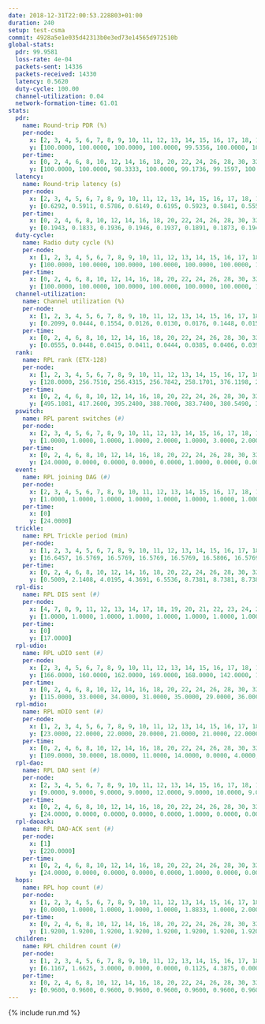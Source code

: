 ```yaml
---
date: 2018-12-31T22:00:53.228803+01:00
duration: 240
setup: test-csma
commit: 4928a5e1e035d42313b0e3ed73e14565d972510b
global-stats:
  pdr: 99.9581
  loss-rate: 4e-04
  packets-sent: 14336
  packets-received: 14330
  latency: 0.5620
  duty-cycle: 100.00
  channel-utilization: 0.04
  network-formation-time: 61.01
stats:
  pdr:
    name: Round-trip PDR (%)
    per-node:
      x: [2, 3, 4, 5, 6, 7, 8, 9, 10, 11, 12, 13, 14, 15, 16, 17, 18, 19, 20, 21, 22, 23, 24, 25]
      y: [100.0000, 100.0000, 100.0000, 100.0000, 99.5356, 100.0000, 100.0000, 99.6678, 100.0000, 100.0000, 100.0000, 100.0000, 100.0000, 100.0000, 100.0000, 100.0000, 100.0000, 100.0000, 100.0000, 100.0000, 99.8246, 100.0000, 100.0000, 100.0000]
    per-time:
      x: [0, 2, 4, 6, 8, 10, 12, 14, 16, 18, 20, 22, 24, 26, 28, 30, 32, 34, 36, 38, 40, 42, 44, 46, 48, 50, 52, 54, 56, 58, 60, 62, 64, 66, 68, 70, 72, 74, 76, 78, 80, 82, 84, 86, 88, 90, 92, 94, 96, 98, 100, 102, 104, 106, 108, 110, 112, 114, 116, 118, 120, 122, 124, 126, 128, 130, 132, 134, 136, 138, 140, 142, 144, 146, 148, 150, 152, 154, 156, 158, 160, 162, 164, 166, 168, 170, 172, 174, 176, 178, 180, 182, 184, 186, 188, 190, 192, 194, 196, 198, 200, 202, 204, 206, 208, 210, 212, 214, 216, 218, 220, 222, 224, 226, 228, 230, 232, 234, 236, 238]
      y: [100.0000, 100.0000, 98.3333, 100.0000, 99.1736, 99.1597, 100.0000, 100.0000, 100.0000, 100.0000, 100.0000, 100.0000, 100.0000, 99.1736, 100.0000, 100.0000, 100.0000, 100.0000, 100.0000, 100.0000, 100.0000, 100.0000, 100.0000, 100.0000, 100.0000, 100.0000, 100.0000, 100.0000, 100.0000, 100.0000, 99.1667, 100.0000, 100.0000, 100.0000, 100.0000, 100.0000, 100.0000, 100.0000, 100.0000, 100.0000, 100.0000, 100.0000, 100.0000, 100.0000, 100.0000, 100.0000, 100.0000, 100.0000, 100.0000, 100.0000, 100.0000, 100.0000, 100.0000, 100.0000, 100.0000, 100.0000, 100.0000, 100.0000, 100.0000, 100.0000, 100.0000, 100.0000, 100.0000, 100.0000, 100.0000, 100.0000, 100.0000, 100.0000, 100.0000, 100.0000, 100.0000, 100.0000, 100.0000, 100.0000, 100.0000, 100.0000, 100.0000, 100.0000, 100.0000, 100.0000, 100.0000, 100.0000, 100.0000, 100.0000, 100.0000, 100.0000, 100.0000, 100.0000, 100.0000, 100.0000, 100.0000, 100.0000, 100.0000, 100.0000, 100.0000, 100.0000, 100.0000, 100.0000, 100.0000, 100.0000, 100.0000, 100.0000, 100.0000, 100.0000, 100.0000, 100.0000, 100.0000, 100.0000, 100.0000, 100.0000, 100.0000, 100.0000, 100.0000, 100.0000, 100.0000, 100.0000, 100.0000, 100.0000, 100.0000, 100.0000]
  latency:
    name: Round-trip latency (s)
    per-node:
      x: [2, 3, 4, 5, 6, 7, 8, 9, 10, 11, 12, 13, 14, 15, 16, 17, 18, 19, 20, 21, 22, 23, 24, 25]
      y: [0.6292, 0.5911, 0.5786, 0.6149, 0.6195, 0.5923, 0.5841, 0.5553, 0.5734, 0.5897, 0.5795, 0.5503, 0.5778, 0.6042, 0.5584, 0.5932, 0.6069, 0.4614, 0.5119, 0.4950, 0.4798, 0.5133, 0.5206, 0.5007]
    per-time:
      x: [0, 2, 4, 6, 8, 10, 12, 14, 16, 18, 20, 22, 24, 26, 28, 30, 32, 34, 36, 38, 40, 42, 44, 46, 48, 50, 52, 54, 56, 58, 60, 62, 64, 66, 68, 70, 72, 74, 76, 78, 80, 82, 84, 86, 88, 90, 92, 94, 96, 98, 100, 102, 104, 106, 108, 110, 112, 114, 116, 118, 120, 122, 124, 126, 128, 130, 132, 134, 136, 138, 140, 142, 144, 146, 148, 150, 152, 154, 156, 158, 160, 162, 164, 166, 168, 170, 172, 174, 176, 178, 180, 182, 184, 186, 188, 190, 192, 194, 196, 198, 200, 202, 204, 206, 208, 210, 212, 214, 216, 218, 220, 222, 224, 226, 228, 230, 232, 234, 236, 238]
      y: [0.1943, 0.1833, 0.1936, 0.1946, 0.1937, 0.1891, 0.1873, 0.1940, 0.1861, 0.1891, 0.1953, 0.1931, 0.1882, 0.1945, 0.1997, 0.1843, 0.1956, 0.1966, 0.1884, 0.1973, 0.1975, 0.1920, 0.1900, 0.1914, 0.1896, 0.1887, 0.1896, 0.1913, 0.1905, 0.1931, 0.1863, 0.1949, 0.1857, 0.1904, 0.1898, 0.1861, 0.1879, 0.1805, 0.1837, 0.1853, 0.1918, 0.1858, 0.1919, 0.1820, 0.1889, 0.1748, 0.1898, 0.1812, 0.1829, 0.1916, 0.1865, 0.1929, 0.1934, 0.1860, 0.1868, 0.1805, 0.1835, 0.1828, 0.1879, 0.1875, 0.1897, 0.7713, 0.9941, 1.0059, 0.9630, 1.0033, 1.0387, 1.0135, 1.0279, 1.0476, 1.0500, 1.0311, 1.0539, 0.9934, 1.0077, 1.0238, 1.0423, 1.0048, 1.0400, 1.0565, 0.9617, 0.5302, 0.5594, 0.5685, 0.6082, 0.6014, 0.5555, 0.6372, 0.5260, 0.7279, 0.6013, 0.6577, 0.6566, 0.7139, 0.6756, 0.7210, 0.6618, 0.7734, 1.0913, 1.1555, 1.1261, 1.1584, 1.1608, 1.1561, 1.1512, 1.1484, 1.1550, 1.1527, 1.1584, 1.1426, 1.1433, 1.1503, 1.1578, 1.1469, 1.1636, 1.1566, 1.1533, 1.1612, 1.1523, 1.1581]
  duty-cycle:
    name: Radio duty cycle (%)
    per-node:
      x: [1, 2, 3, 4, 5, 6, 7, 8, 9, 10, 11, 12, 13, 14, 15, 16, 17, 18, 19, 20, 21, 22, 23, 24, 25]
      y: [100.0000, 100.0000, 100.0000, 100.0000, 100.0000, 100.0000, 100.0000, 100.0000, 100.0000, 100.0000, 100.0000, 100.0000, 100.0000, 100.0000, 100.0000, 100.0000, 100.0000, 100.0000, 100.0000, 100.0000, 100.0000, 100.0000, 100.0000, 100.0000, 100.0000]
    per-time:
      x: [0, 2, 4, 6, 8, 10, 12, 14, 16, 18, 20, 22, 24, 26, 28, 30, 32, 34, 36, 38, 40, 42, 44, 46, 48, 50, 52, 54, 56, 58, 60, 62, 64, 66, 68, 70, 72, 74, 76, 78, 80, 82, 84, 86, 88, 90, 92, 94, 96, 98, 100, 102, 104, 106, 108, 110, 112, 114, 116, 118, 120, 122, 124, 126, 128, 130, 132, 134, 136, 138, 140, 142, 144, 146, 148, 150, 152, 154, 156, 158, 160, 162, 164, 166, 168, 170, 172, 174, 176, 178, 180, 182, 184, 186, 188, 190, 192, 194, 196, 198, 200, 202, 204, 206, 208, 210, 212, 214, 216, 218, 220, 222, 224, 226, 228, 230, 232, 234, 236, 238]
      y: [100.0000, 100.0000, 100.0000, 100.0000, 100.0000, 100.0000, 100.0000, 100.0000, 100.0000, 100.0000, 100.0000, 100.0000, 100.0000, 100.0000, 100.0000, 100.0000, 100.0000, 100.0000, 100.0000, 100.0000, 100.0000, 100.0000, 100.0000, 100.0000, 100.0000, 100.0000, 100.0000, 100.0000, 100.0000, 100.0000, 100.0000, 100.0000, 100.0000, 100.0000, 100.0000, 100.0000, 100.0000, 100.0000, 100.0000, 100.0000, 100.0000, 100.0000, 100.0000, 100.0000, 100.0000, 100.0000, 100.0000, 100.0000, 100.0000, 100.0000, 100.0000, 100.0000, 100.0000, 100.0000, 100.0000, 100.0000, 100.0000, 100.0000, 100.0000, 100.0000, 100.0000, 100.0000, 100.0000, 100.0000, 100.0000, 100.0000, 100.0000, 100.0000, 100.0000, 100.0000, 100.0000, 100.0000, 100.0000, 100.0000, 100.0000, 100.0000, 100.0000, 100.0000, 100.0000, 100.0000, 100.0000, 100.0000, 100.0000, 100.0000, 100.0000, 100.0000, 100.0000, 100.0000, 100.0000, 100.0000, 100.0000, 100.0000, 100.0000, 100.0000, 100.0000, 100.0000, 100.0000, 100.0000, 100.0000, 100.0000, 100.0000, 100.0000, 100.0000, 100.0000, 100.0000, 100.0000, 100.0000, 100.0000, 100.0000, 100.0000, 100.0000, 100.0000, 100.0000, 100.0000, 100.0000, 100.0000, 100.0000, 100.0000, 100.0000, 100.0000]
  channel-utilization:
    name: Channel utilization (%)
    per-node:
      x: [1, 2, 3, 4, 5, 6, 7, 8, 9, 10, 11, 12, 13, 14, 15, 16, 17, 18, 19, 20, 21, 22, 23, 24, 25]
      y: [0.2099, 0.0444, 0.1554, 0.0126, 0.0130, 0.0176, 0.1448, 0.0151, 0.0141, 0.0471, 0.0141, 0.0141, 0.0137, 0.0139, 0.0654, 0.0149, 0.0145, 0.1072, 0.0136, 0.0138, 0.0140, 0.0132, 0.0139, 0.0143, 0.0141]
    per-time:
      x: [0, 2, 4, 6, 8, 10, 12, 14, 16, 18, 20, 22, 24, 26, 28, 30, 32, 34, 36, 38, 40, 42, 44, 46, 48, 50, 52, 54, 56, 58, 60, 62, 64, 66, 68, 70, 72, 74, 76, 78, 80, 82, 84, 86, 88, 90, 92, 94, 96, 98, 100, 102, 104, 106, 108, 110, 112, 114, 116, 118, 120, 122, 124, 126, 128, 130, 132, 134, 136, 138, 140, 142, 144, 146, 148, 150, 152, 154, 156, 158, 160, 162, 164, 166, 168, 170, 172, 174, 176, 178, 180, 182, 184, 186, 188, 190, 192, 194, 196, 198, 200, 202, 204, 206, 208, 210, 212, 214, 216, 218, 220, 222, 224, 226, 228, 230, 232, 234, 236, 238]
      y: [0.0555, 0.0448, 0.0415, 0.0411, 0.0444, 0.0385, 0.0406, 0.0391, 0.0425, 0.0397, 0.0384, 0.0428, 0.0388, 0.0408, 0.0522, 0.0391, 0.0425, 0.0399, 0.0415, 0.0402, 0.0418, 0.0388, 0.0414, 0.0406, 0.0408, 0.0385, 0.0426, 0.0415, 0.0493, 0.0440, 0.0430, 0.0425, 0.0434, 0.0411, 0.0411, 0.0425, 0.0420, 0.0396, 0.0402, 0.0408, 0.0397, 0.0430, 0.0454, 0.0457, 0.0394, 0.0372, 0.0375, 0.0400, 0.0398, 0.0401, 0.0420, 0.0414, 0.0414, 0.0431, 0.0379, 0.0411, 0.0386, 0.0455, 0.0406, 0.0412, 0.0445, 0.0384, 0.0415, 0.0398, 0.0412, 0.0395, 0.0369, 0.0416, 0.0431, 0.0403, 0.0385, 0.0445, 0.0451, 0.0402, 0.0396, 0.0404, 0.0375, 0.0421, 0.0387, 0.0379, 0.0406, 0.0396, 0.0423, 0.0412, 0.0405, 0.0404, 0.0468, 0.0399, 0.0393, 0.0402, 0.0380, 0.0398, 0.0392, 0.0396, 0.0399, 0.0373, 0.0404, 0.0408, 0.0407, 0.0416, 0.0429, 0.0410, 0.0417, 0.0405, 0.0397, 0.0394, 0.0395, 0.0413, 0.0377, 0.0404, 0.0385, 0.0406, 0.0407, 0.0406, 0.0452, 0.0430, 0.0399, 0.0404, 0.0426, 0.0425]
  rank:
    name: RPL rank (ETX-128)
    per-node:
      x: [1, 2, 3, 4, 5, 6, 7, 8, 9, 10, 11, 12, 13, 14, 15, 16, 17, 18, 19, 20, 21, 22, 23, 24, 25]
      y: [128.0000, 256.7510, 256.4315, 256.7842, 258.1701, 376.1198, 257.2863, 388.9177, 393.8430, 257.8340, 390.1033, 386.3983, 387.1203, 389.0954, 387.1037, 388.1660, 389.0954, 389.0622, 520.2479, 515.3223, 515.6281, 517.0702, 522.0083, 523.2241, 521.7552]
    per-time:
      x: [0, 2, 4, 6, 8, 10, 12, 14, 16, 18, 20, 22, 24, 26, 28, 30, 32, 34, 36, 38, 40, 42, 44, 46, 48, 50, 52, 54, 56, 58, 60, 62, 64, 66, 68, 70, 72, 74, 76, 78, 80, 82, 84, 86, 88, 90, 92, 94, 96, 98, 100, 102, 104, 106, 108, 110, 112, 114, 116, 118, 120, 122, 124, 126, 128, 130, 132, 134, 136, 138, 140, 142, 144, 146, 148, 150, 152, 154, 156, 158, 160, 162, 164, 166, 168, 170, 172, 174, 176, 178, 180, 182, 184, 186, 188, 190, 192, 194, 196, 198, 200, 202, 204, 206, 208, 210, 212, 214, 216, 218, 220, 222, 224, 226, 228, 230, 232, 234, 236, 238]
      y: [495.1081, 417.2600, 395.2400, 388.7000, 383.7400, 380.5490, 377.4600, 375.5800, 376.1800, 375.1800, 385.8800, 385.3600, 383.9600, 379.4902, 383.9216, 383.0000, 382.0000, 382.4800, 381.8600, 382.5200, 383.2000, 382.7400, 381.3800, 381.8000, 381.1200, 380.0200, 379.9600, 380.1000, 379.8800, 380.0400, 388.5294, 387.8600, 386.5200, 385.8000, 382.9400, 386.5098, 382.5200, 383.0600, 383.5800, 383.5600, 383.1200, 383.3800, 386.3529, 382.5600, 382.2000, 381.7400, 381.7600, 382.0600, 381.9400, 381.2800, 381.5200, 382.1200, 382.0800, 383.7451, 380.8800, 380.9800, 381.5200, 381.0600, 380.6400, 380.2000, 379.6800, 379.3000, 379.0800, 379.5800, 379.5400, 379.4600, 379.8600, 379.2600, 379.4000, 380.5600, 381.0400, 381.7400, 381.1000, 380.6400, 380.3137, 380.1600, 380.0800, 380.5600, 379.8600, 379.5800, 379.8400, 379.6800, 380.1200, 379.5600, 379.1600, 379.3200, 379.4800, 379.2400, 379.2800, 378.9600, 378.9600, 379.1000, 379.6000, 379.1400, 380.0000, 380.1400, 380.7400, 381.0400, 380.2800, 380.8200, 381.0000, 381.0600, 380.8800, 381.5400, 381.4800, 381.1176, 381.4200, 381.6400, 382.1000, 381.6000, 381.1200, 380.8800, 379.8600, 379.1400, 379.5200, 379.7400, 379.7800, 379.5600, 379.6400, 379.6600]
  pswitch:
    name: RPL parent switches (#)
    per-node:
      x: [2, 3, 4, 5, 6, 7, 8, 9, 10, 11, 12, 13, 14, 15, 16, 17, 18, 19, 20, 21, 22, 23, 24, 25]
      y: [1.0000, 1.0000, 1.0000, 1.0000, 2.0000, 1.0000, 3.0000, 2.0000, 1.0000, 2.0000, 1.0000, 1.0000, 1.0000, 1.0000, 1.0000, 1.0000, 1.0000, 2.0000, 2.0000, 2.0000, 2.0000, 1.0000, 1.0000, 1.0000]
    per-time:
      x: [0, 2, 4, 6, 8, 10, 12, 14, 16, 18, 20, 22, 24, 26, 28, 30, 32, 34, 36, 38, 40, 42, 44, 46, 48, 50, 52, 54, 56, 58, 60, 62, 64, 66, 68, 70, 72, 74, 76, 78, 80, 82, 84, 86, 88, 90, 92, 94, 96, 98, 100, 102, 104, 106, 108, 110, 112, 114, 116, 118, 120, 122, 124, 126, 128, 130, 132, 134, 136, 138, 140, 142, 144, 146, 148, 150, 152, 154, 156, 158, 160, 162, 164, 166, 168, 170, 172, 174, 176, 178, 180, 182, 184, 186, 188, 190, 192, 194, 196, 198, 200, 202, 204, 206, 208, 210]
      y: [24.0000, 0.0000, 0.0000, 0.0000, 0.0000, 1.0000, 0.0000, 0.0000, 0.0000, 0.0000, 0.0000, 0.0000, 0.0000, 1.0000, 1.0000, 0.0000, 0.0000, 0.0000, 0.0000, 0.0000, 0.0000, 0.0000, 0.0000, 0.0000, 0.0000, 0.0000, 0.0000, 0.0000, 0.0000, 0.0000, 1.0000, 0.0000, 0.0000, 0.0000, 0.0000, 1.0000, 0.0000, 0.0000, 0.0000, 0.0000, 0.0000, 0.0000, 1.0000, 0.0000, 0.0000, 0.0000, 0.0000, 0.0000, 0.0000, 0.0000, 0.0000, 0.0000, 0.0000, 1.0000, 0.0000, 0.0000, 0.0000, 0.0000, 0.0000, 0.0000, 0.0000, 0.0000, 0.0000, 0.0000, 0.0000, 0.0000, 0.0000, 0.0000, 0.0000, 0.0000, 0.0000, 0.0000, 0.0000, 0.0000, 1.0000, 0.0000, 0.0000, 0.0000, 0.0000, 0.0000, 0.0000, 0.0000, 0.0000, 0.0000, 0.0000, 0.0000, 0.0000, 0.0000, 0.0000, 0.0000, 0.0000, 0.0000, 0.0000, 0.0000, 0.0000, 0.0000, 0.0000, 0.0000, 0.0000, 0.0000, 0.0000, 0.0000, 0.0000, 0.0000, 0.0000, 1.0000]
  event:
    name: RPL joining DAG (#)
    per-node:
      x: [2, 3, 4, 5, 6, 7, 8, 9, 10, 11, 12, 13, 14, 15, 16, 17, 18, 19, 20, 21, 22, 23, 24, 25]
      y: [1.0000, 1.0000, 1.0000, 1.0000, 1.0000, 1.0000, 1.0000, 1.0000, 1.0000, 1.0000, 1.0000, 1.0000, 1.0000, 1.0000, 1.0000, 1.0000, 1.0000, 1.0000, 1.0000, 1.0000, 1.0000, 1.0000, 1.0000, 1.0000]
    per-time:
      x: [0]
      y: [24.0000]
  trickle:
    name: RPL Trickle period (min)
    per-node:
      x: [1, 2, 3, 4, 5, 6, 7, 8, 9, 10, 11, 12, 13, 14, 15, 16, 17, 18, 19, 20, 21, 22, 23, 24, 25]
      y: [16.6457, 16.5769, 16.5769, 16.5769, 16.5769, 16.5806, 16.5769, 16.5472, 16.5434, 16.5769, 16.5434, 16.5395, 16.5395, 16.5253, 16.5395, 16.5395, 16.5395, 16.5395, 16.5338, 16.5338, 16.5338, 16.5344, 16.5251, 16.5299, 16.5304]
    per-time:
      x: [0, 2, 4, 6, 8, 10, 12, 14, 16, 18, 20, 22, 24, 26, 28, 30, 32, 34, 36, 38, 40, 42, 44, 46, 48, 50, 52, 54, 56, 58, 60, 62, 64, 66, 68, 70, 72, 74, 76, 78, 80, 82, 84, 86, 88, 90, 92, 94, 96, 98, 100, 102, 104, 106, 108, 110, 112, 114, 116, 118, 120, 122, 124, 126, 128, 130, 132, 134, 136, 138, 140, 142, 144, 146, 148, 150, 152, 154, 156, 158, 160, 162, 164, 166, 168, 170, 172, 174, 176, 178, 180, 182, 184, 186, 188, 190, 192, 194, 196, 198, 200, 202, 204, 206, 208, 210, 212, 214, 216, 218, 220, 222, 224, 226, 228, 230, 232, 234, 236, 238]
      y: [0.5009, 2.1408, 4.0195, 4.3691, 6.5536, 8.7381, 8.7381, 8.7381, 10.3110, 17.4763, 17.4763, 17.4763, 17.4763, 17.4763, 17.4763, 17.4763, 17.4763, 17.4763, 17.4763, 17.4763, 17.4763, 17.4763, 17.4763, 17.4763, 17.4763, 17.4763, 17.4763, 17.4763, 17.4763, 17.4763, 17.4763, 17.4763, 17.4763, 17.4763, 17.4763, 17.4763, 17.4763, 17.4763, 17.4763, 17.4763, 17.4763, 17.4763, 17.4763, 17.4763, 17.4763, 17.4763, 17.4763, 17.4763, 17.4763, 17.4763, 17.4763, 17.4763, 17.4763, 17.4763, 17.4763, 17.4763, 17.4763, 17.4763, 17.4763, 17.4763, 17.4763, 17.4763, 17.4763, 17.4763, 17.4763, 17.4763, 17.4763, 17.4763, 17.4763, 17.4763, 17.4763, 17.4763, 17.4763, 17.4763, 17.4763, 17.4763, 17.4763, 17.4763, 17.4763, 17.4763, 17.4763, 17.4763, 17.4763, 17.4763, 17.4763, 17.4763, 17.4763, 17.4763, 17.4763, 17.4763, 17.4763, 17.4763, 17.4763, 17.4763, 17.4763, 17.4763, 17.4763, 17.4763, 17.4763, 17.4763, 17.4763, 17.4763, 17.4763, 17.4763, 17.4763, 17.4763, 17.4763, 17.4763, 17.4763, 17.4763, 17.4763, 17.4763, 17.4763, 17.4763, 17.4763, 17.4763, 17.4763, 17.4763, 17.4763, 17.4763]
  rpl-dis:
    name: RPL DIS sent (#)
    per-node:
      x: [4, 7, 8, 9, 11, 12, 13, 14, 17, 18, 19, 20, 21, 22, 23, 24, 25]
      y: [1.0000, 1.0000, 1.0000, 1.0000, 1.0000, 1.0000, 1.0000, 1.0000, 1.0000, 1.0000, 1.0000, 1.0000, 1.0000, 1.0000, 1.0000, 1.0000, 1.0000]
    per-time:
      x: [0]
      y: [17.0000]
  rpl-udio:
    name: RPL uDIO sent (#)
    per-node:
      x: [2, 3, 4, 5, 6, 7, 8, 9, 10, 11, 12, 13, 14, 15, 16, 17, 18, 19, 20, 21, 22, 23, 24, 25]
      y: [166.0000, 160.0000, 162.0000, 169.0000, 168.0000, 142.0000, 166.0000, 172.0000, 166.0000, 164.0000, 170.0000, 168.0000, 162.0000, 165.0000, 170.0000, 163.0000, 169.0000, 167.0000, 168.0000, 177.0000, 164.0000, 172.0000, 170.0000, 169.0000]
    per-time:
      x: [0, 2, 4, 6, 8, 10, 12, 14, 16, 18, 20, 22, 24, 26, 28, 30, 32, 34, 36, 38, 40, 42, 44, 46, 48, 50, 52, 54, 56, 58, 60, 62, 64, 66, 68, 70, 72, 74, 76, 78, 80, 82, 84, 86, 88, 90, 92, 94, 96, 98, 100, 102, 104, 106, 108, 110, 112, 114, 116, 118, 120, 122, 124, 126, 128, 130, 132, 134, 136, 138, 140, 142, 144, 146, 148, 150, 152, 154, 156, 158, 160, 162, 164, 166, 168, 170, 172, 174, 176, 178, 180, 182, 184, 186, 188, 190, 192, 194, 196, 198, 200, 202, 204, 206, 208, 210, 212, 214, 216, 218, 220, 222, 224, 226, 228, 230, 232, 234, 236, 238, 240]
      y: [115.0000, 33.0000, 34.0000, 31.0000, 35.0000, 29.0000, 36.0000, 29.0000, 35.0000, 35.0000, 34.0000, 35.0000, 29.0000, 35.0000, 35.0000, 33.0000, 37.0000, 31.0000, 34.0000, 29.0000, 36.0000, 31.0000, 32.0000, 29.0000, 33.0000, 34.0000, 33.0000, 34.0000, 31.0000, 29.0000, 35.0000, 33.0000, 37.0000, 29.0000, 33.0000, 30.0000, 32.0000, 33.0000, 32.0000, 38.0000, 30.0000, 33.0000, 31.0000, 34.0000, 30.0000, 35.0000, 30.0000, 30.0000, 30.0000, 32.0000, 28.0000, 35.0000, 33.0000, 30.0000, 36.0000, 31.0000, 37.0000, 33.0000, 33.0000, 33.0000, 30.0000, 34.0000, 31.0000, 35.0000, 32.0000, 34.0000, 32.0000, 34.0000, 37.0000, 31.0000, 31.0000, 34.0000, 35.0000, 31.0000, 30.0000, 32.0000, 38.0000, 33.0000, 32.0000, 31.0000, 31.0000, 31.0000, 36.0000, 37.0000, 30.0000, 35.0000, 38.0000, 32.0000, 28.0000, 31.0000, 34.0000, 27.0000, 32.0000, 30.0000, 32.0000, 29.0000, 32.0000, 33.0000, 34.0000, 28.0000, 34.0000, 32.0000, 34.0000, 30.0000, 30.0000, 35.0000, 34.0000, 38.0000, 33.0000, 30.0000, 32.0000, 34.0000, 32.0000, 29.0000, 30.0000, 30.0000, 31.0000, 35.0000, 34.0000, 32.0000, 1.0000]
  rpl-mdio:
    name: RPL mDIO sent (#)
    per-node:
      x: [1, 2, 3, 4, 5, 6, 7, 8, 9, 10, 11, 12, 13, 14, 15, 16, 17, 18, 19, 20, 21, 22, 23, 24, 25]
      y: [23.0000, 22.0000, 22.0000, 20.0000, 21.0000, 21.0000, 22.0000, 21.0000, 20.0000, 22.0000, 20.0000, 20.0000, 21.0000, 20.0000, 21.0000, 21.0000, 21.0000, 22.0000, 20.0000, 20.0000, 20.0000, 20.0000, 20.0000, 21.0000, 21.0000]
    per-time:
      x: [0, 2, 4, 6, 8, 10, 12, 14, 16, 18, 20, 22, 24, 26, 28, 30, 32, 34, 36, 38, 40, 42, 44, 46, 48, 50, 52, 54, 56, 58, 60, 62, 64, 66, 68, 70, 72, 74, 76, 78, 80, 82, 84, 86, 88, 90, 92, 94, 96, 98, 100, 102, 104, 106, 108, 110, 112, 114, 116, 118, 120, 122, 124, 126, 128, 130, 132, 134, 136, 138, 140, 142, 144, 146, 148, 150, 152, 154, 156, 158, 160, 162, 164, 166, 168, 170, 172, 174, 176, 178, 180, 182, 184, 186, 188, 190, 192, 194, 196, 198, 200, 202, 204, 206, 208, 210, 212, 214, 216, 218, 220, 222, 224, 226, 228, 230, 232, 234, 236, 238, 240]
      y: [109.0000, 30.0000, 18.0000, 11.0000, 14.0000, 0.0000, 4.0000, 10.0000, 11.0000, 0.0000, 0.0000, 0.0000, 0.0000, 3.0000, 8.0000, 4.0000, 3.0000, 7.0000, 0.0000, 0.0000, 0.0000, 0.0000, 9.0000, 6.0000, 4.0000, 4.0000, 2.0000, 0.0000, 0.0000, 0.0000, 2.0000, 3.0000, 5.0000, 8.0000, 6.0000, 1.0000, 0.0000, 0.0000, 0.0000, 0.0000, 1.0000, 11.0000, 8.0000, 5.0000, 0.0000, 0.0000, 0.0000, 0.0000, 7.0000, 5.0000, 8.0000, 4.0000, 1.0000, 0.0000, 0.0000, 0.0000, 1.0000, 6.0000, 5.0000, 5.0000, 7.0000, 1.0000, 0.0000, 0.0000, 0.0000, 3.0000, 2.0000, 5.0000, 4.0000, 10.0000, 1.0000, 0.0000, 0.0000, 0.0000, 4.0000, 5.0000, 4.0000, 8.0000, 4.0000, 0.0000, 0.0000, 0.0000, 0.0000, 2.0000, 9.0000, 3.0000, 6.0000, 5.0000, 0.0000, 0.0000, 0.0000, 1.0000, 5.0000, 3.0000, 9.0000, 4.0000, 3.0000, 0.0000, 0.0000, 0.0000, 3.0000, 9.0000, 4.0000, 3.0000, 6.0000, 0.0000, 0.0000, 0.0000, 0.0000, 5.0000, 6.0000, 4.0000, 4.0000, 6.0000, 0.0000, 0.0000, 0.0000, 0.0000, 11.0000, 4.0000, 0.0000]
  rpl-dao:
    name: RPL DAO sent (#)
    per-node:
      x: [2, 3, 4, 5, 6, 7, 8, 9, 10, 11, 12, 13, 14, 15, 16, 17, 18, 19, 20, 21, 22, 23, 24, 25]
      y: [9.0000, 9.0000, 9.0000, 9.0000, 12.0000, 9.0000, 10.0000, 9.0000, 9.0000, 10.0000, 9.0000, 9.0000, 9.0000, 9.0000, 9.0000, 9.0000, 9.0000, 9.0000, 9.0000, 10.0000, 9.0000, 9.0000, 9.0000, 9.0000]
    per-time:
      x: [0, 2, 4, 6, 8, 10, 12, 14, 16, 18, 20, 22, 24, 26, 28, 30, 32, 34, 36, 38, 40, 42, 44, 46, 48, 50, 52, 54, 56, 58, 60, 62, 64, 66, 68, 70, 72, 74, 76, 78, 80, 82, 84, 86, 88, 90, 92, 94, 96, 98, 100, 102, 104, 106, 108, 110, 112, 114, 116, 118, 120, 122, 124, 126, 128, 130, 132, 134, 136, 138, 140, 142, 144, 146, 148, 150, 152, 154, 156, 158, 160, 162, 164, 166, 168, 170, 172, 174, 176, 178, 180, 182, 184, 186, 188, 190, 192, 194, 196, 198, 200, 202, 204, 206, 208, 210, 212, 214, 216, 218, 220, 222, 224, 226, 228, 230, 232, 234, 236, 238]
      y: [24.0000, 0.0000, 0.0000, 0.0000, 0.0000, 1.0000, 0.0000, 0.0000, 0.0000, 0.0000, 0.0000, 0.0000, 0.0000, 1.0000, 25.0000, 0.0000, 0.0000, 0.0000, 0.0000, 1.0000, 0.0000, 0.0000, 0.0000, 0.0000, 0.0000, 0.0000, 0.0000, 0.0000, 20.0000, 3.0000, 1.0000, 0.0000, 0.0000, 1.0000, 0.0000, 1.0000, 0.0000, 0.0000, 0.0000, 0.0000, 0.0000, 0.0000, 11.0000, 10.0000, 1.0000, 0.0000, 0.0000, 0.0000, 1.0000, 0.0000, 1.0000, 0.0000, 0.0000, 1.0000, 0.0000, 0.0000, 4.0000, 16.0000, 0.0000, 1.0000, 0.0000, 0.0000, 1.0000, 0.0000, 1.0000, 0.0000, 0.0000, 1.0000, 0.0000, 0.0000, 0.0000, 16.0000, 4.0000, 1.0000, 1.0000, 0.0000, 0.0000, 1.0000, 1.0000, 0.0000, 0.0000, 0.0000, 1.0000, 0.0000, 0.0000, 9.0000, 10.0000, 0.0000, 2.0000, 0.0000, 0.0000, 1.0000, 1.0000, 0.0000, 0.0000, 0.0000, 1.0000, 0.0000, 0.0000, 8.0000, 11.0000, 0.0000, 2.0000, 0.0000, 0.0000, 1.0000, 0.0000, 1.0000, 0.0000, 0.0000, 1.0000, 0.0000, 0.0000, 4.0000, 10.0000, 5.0000, 1.0000, 1.0000, 0.0000, 1.0000]
  rpl-daoack:
    name: RPL DAO-ACK sent (#)
    per-node:
      x: [1]
      y: [220.0000]
    per-time:
      x: [0, 2, 4, 6, 8, 10, 12, 14, 16, 18, 20, 22, 24, 26, 28, 30, 32, 34, 36, 38, 40, 42, 44, 46, 48, 50, 52, 54, 56, 58, 60, 62, 64, 66, 68, 70, 72, 74, 76, 78, 80, 82, 84, 86, 88, 90, 92, 94, 96, 98, 100, 102, 104, 106, 108, 110, 112, 114, 116, 118, 120, 122, 124, 126, 128, 130, 132, 134, 136, 138, 140, 142, 144, 146, 148, 150, 152, 154, 156, 158, 160, 162, 164, 166, 168, 170, 172, 174, 176, 178, 180, 182, 184, 186, 188, 190, 192, 194, 196, 198, 200, 202, 204, 206, 208, 210, 212, 214, 216, 218, 220, 222, 224, 226, 228, 230, 232, 234, 236, 238]
      y: [24.0000, 0.0000, 0.0000, 0.0000, 0.0000, 1.0000, 0.0000, 0.0000, 0.0000, 0.0000, 0.0000, 0.0000, 0.0000, 1.0000, 23.0000, 0.0000, 0.0000, 0.0000, 0.0000, 1.0000, 0.0000, 0.0000, 0.0000, 0.0000, 0.0000, 0.0000, 0.0000, 0.0000, 20.0000, 3.0000, 1.0000, 0.0000, 0.0000, 1.0000, 0.0000, 1.0000, 0.0000, 0.0000, 0.0000, 0.0000, 0.0000, 0.0000, 11.0000, 10.0000, 1.0000, 0.0000, 0.0000, 0.0000, 1.0000, 0.0000, 1.0000, 0.0000, 0.0000, 1.0000, 0.0000, 0.0000, 4.0000, 16.0000, 0.0000, 1.0000, 0.0000, 0.0000, 1.0000, 0.0000, 1.0000, 0.0000, 0.0000, 1.0000, 0.0000, 0.0000, 0.0000, 16.0000, 4.0000, 1.0000, 1.0000, 0.0000, 0.0000, 1.0000, 1.0000, 0.0000, 0.0000, 0.0000, 1.0000, 0.0000, 0.0000, 9.0000, 10.0000, 0.0000, 2.0000, 0.0000, 0.0000, 1.0000, 1.0000, 0.0000, 0.0000, 0.0000, 1.0000, 0.0000, 0.0000, 8.0000, 11.0000, 0.0000, 2.0000, 0.0000, 0.0000, 1.0000, 0.0000, 1.0000, 0.0000, 0.0000, 1.0000, 0.0000, 0.0000, 4.0000, 10.0000, 5.0000, 1.0000, 1.0000, 0.0000, 1.0000]
  hops:
    name: RPL hop count (#)
    per-node:
      x: [1, 2, 3, 4, 5, 6, 7, 8, 9, 10, 11, 12, 13, 14, 15, 16, 17, 18, 19, 20, 21, 22, 23, 24, 25]
      y: [0.0000, 1.0000, 1.0000, 1.0000, 1.0000, 1.8833, 1.0000, 2.0000, 2.0000, 1.0000, 2.0000, 2.0000, 2.0000, 2.0000, 2.0000, 2.0000, 2.0000, 2.0000, 3.0000, 3.0000, 3.0000, 3.0000, 3.0000, 3.0000, 3.0000]
    per-time:
      x: [0, 2, 4, 6, 8, 10, 12, 14, 16, 18, 20, 22, 24, 26, 28, 30, 32, 34, 36, 38, 40, 42, 44, 46, 48, 50, 52, 54, 56, 58, 60, 62, 64, 66, 68, 70, 72, 74, 76, 78, 80, 82, 84, 86, 88, 90, 92, 94, 96, 98, 100, 102, 104, 106, 108, 110, 112, 114, 116, 118, 120, 122, 124, 126, 128, 130, 132, 134, 136, 138, 140, 142, 144, 146, 148, 150, 152, 154, 156, 158, 160, 162, 164, 166, 168, 170, 172, 174, 176, 178, 180, 182, 184, 186, 188, 190, 192, 194, 196, 198, 200, 202, 204, 206, 208, 210, 212, 214, 216, 218, 220, 222, 224, 226, 228, 230, 232, 234, 236, 238]
      y: [1.9200, 1.9200, 1.9200, 1.9200, 1.9200, 1.9200, 1.9200, 1.9200, 1.9200, 1.9200, 1.9200, 1.9200, 1.9200, 1.9200, 1.9600, 1.9600, 1.9600, 1.9600, 1.9600, 1.9600, 1.9600, 1.9600, 1.9600, 1.9600, 1.9600, 1.9600, 1.9600, 1.9600, 1.9600, 1.9600, 1.9600, 1.9600, 1.9600, 1.9600, 1.9600, 1.9600, 1.9600, 1.9600, 1.9600, 1.9600, 1.9600, 1.9600, 1.9600, 1.9600, 1.9600, 1.9600, 1.9600, 1.9600, 1.9600, 1.9600, 1.9600, 1.9600, 1.9600, 1.9600, 1.9600, 1.9600, 1.9600, 1.9600, 1.9600, 1.9600, 1.9600, 1.9600, 1.9600, 1.9600, 1.9600, 1.9600, 1.9600, 1.9600, 1.9600, 1.9600, 1.9600, 1.9600, 1.9600, 1.9600, 1.9600, 1.9600, 1.9600, 1.9600, 1.9600, 1.9600, 1.9600, 1.9600, 1.9600, 1.9600, 1.9600, 1.9600, 1.9600, 1.9600, 1.9600, 1.9600, 1.9600, 1.9600, 1.9600, 1.9600, 1.9600, 1.9600, 1.9600, 1.9600, 1.9600, 1.9600, 1.9600, 1.9600, 1.9600, 1.9600, 1.9600, 1.9600, 1.9600, 1.9600, 1.9600, 1.9600, 1.9600, 1.9600, 1.9600, 1.9600, 1.9600, 1.9600, 1.9600, 1.9600, 1.9600, 1.9600]
  children:
    name: RPL children count (#)
    per-node:
      x: [1, 2, 3, 4, 5, 6, 7, 8, 9, 10, 11, 12, 13, 14, 15, 16, 17, 18, 19, 20, 21, 22, 23, 24, 25]
      y: [6.1167, 1.6625, 3.0000, 0.0000, 0.0000, 0.1125, 4.3875, 0.0000, 0.0000, 1.7208, 0.0000, 0.0000, 0.0000, 0.0000, 2.6500, 0.0000, 0.0000, 4.3500, 0.0000, 0.0000, 0.0000, 0.0000, 0.0000, 0.0000, 0.0000]
    per-time:
      x: [0, 2, 4, 6, 8, 10, 12, 14, 16, 18, 20, 22, 24, 26, 28, 30, 32, 34, 36, 38, 40, 42, 44, 46, 48, 50, 52, 54, 56, 58, 60, 62, 64, 66, 68, 70, 72, 74, 76, 78, 80, 82, 84, 86, 88, 90, 92, 94, 96, 98, 100, 102, 104, 106, 108, 110, 112, 114, 116, 118, 120, 122, 124, 126, 128, 130, 132, 134, 136, 138, 140, 142, 144, 146, 148, 150, 152, 154, 156, 158, 160, 162, 164, 166, 168, 170, 172, 174, 176, 178, 180, 182, 184, 186, 188, 190, 192, 194, 196, 198, 200, 202, 204, 206, 208, 210, 212, 214, 216, 218, 220, 222, 224, 226, 228, 230, 232, 234, 236, 238]
      y: [0.9600, 0.9600, 0.9600, 0.9600, 0.9600, 0.9600, 0.9600, 0.9600, 0.9600, 0.9600, 0.9600, 0.9600, 0.9600, 0.9600, 0.9600, 0.9600, 0.9600, 0.9600, 0.9600, 0.9600, 0.9600, 0.9600, 0.9600, 0.9600, 0.9600, 0.9600, 0.9600, 0.9600, 0.9600, 0.9600, 0.9600, 0.9600, 0.9600, 0.9600, 0.9600, 0.9600, 0.9600, 0.9600, 0.9600, 0.9600, 0.9600, 0.9600, 0.9600, 0.9600, 0.9600, 0.9600, 0.9600, 0.9600, 0.9600, 0.9600, 0.9600, 0.9600, 0.9600, 0.9600, 0.9600, 0.9600, 0.9600, 0.9600, 0.9600, 0.9600, 0.9600, 0.9600, 0.9600, 0.9600, 0.9600, 0.9600, 0.9600, 0.9600, 0.9600, 0.9600, 0.9600, 0.9600, 0.9600, 0.9600, 0.9600, 0.9600, 0.9600, 0.9600, 0.9600, 0.9600, 0.9600, 0.9600, 0.9600, 0.9600, 0.9600, 0.9600, 0.9600, 0.9600, 0.9600, 0.9600, 0.9600, 0.9600, 0.9600, 0.9600, 0.9600, 0.9600, 0.9600, 0.9600, 0.9600, 0.9600, 0.9600, 0.9600, 0.9600, 0.9600, 0.9600, 0.9600, 0.9600, 0.9600, 0.9600, 0.9600, 0.9600, 0.9600, 0.9600, 0.9600, 0.9600, 0.9600, 0.9600, 0.9600, 0.9600, 0.9600]
---
```


{% include run.md %}
